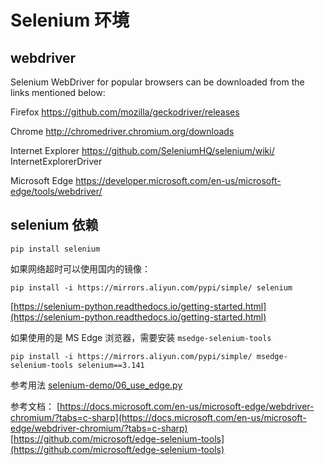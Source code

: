 # Selenium 环境

## webdriver


Selenium WebDriver for popular browsers can be downloaded from the links mentioned below:

Firefox
https://github.com/mozilla/geckodriver/releases

Chrome
http://chromedriver.chromium.org/downloads


Internet Explorer
https://github.com/SeleniumHQ/selenium/wiki/
InternetExplorerDriver


Microsoft Edge
https://developer.microsoft.com/en-us/microsoft-edge/tools/webdriver/

## selenium 依赖

```shell
pip install selenium
```

如果网络超时可以使用国内的镜像：
```shell
pip install -i https://mirrors.aliyun.com/pypi/simple/ selenium
```

[https://selenium-python.readthedocs.io/getting-started.html](https://selenium-python.readthedocs.io/getting-started.html)


如果使用的是 MS Edge 浏览器，需要安装 `msedge-selenium-tools`
```shell
pip install -i https://mirrors.aliyun.com/pypi/simple/ msedge-selenium-tools selenium==3.141
```

参考用法 [selenium-demo/06_use_edge.py](../selenium-demo/06_use_edge.py)

参考文档：
[https://docs.microsoft.com/en-us/microsoft-edge/webdriver-chromium/?tabs=c-sharp](https://docs.microsoft.com/en-us/microsoft-edge/webdriver-chromium/?tabs=c-sharp)
[https://github.com/microsoft/edge-selenium-tools](https://github.com/microsoft/edge-selenium-tools)
